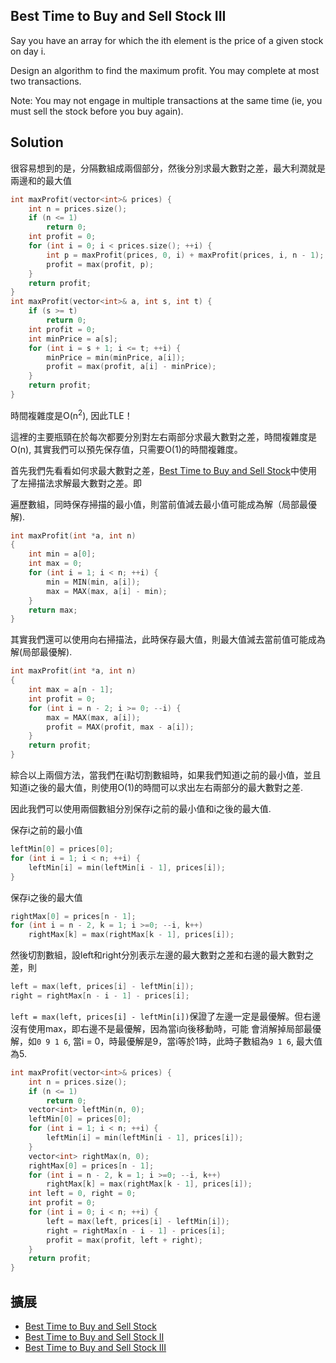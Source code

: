 ## Best Time to Buy and Sell Stock III

Say you have an array for which the ith element is the price of a given stock on day i.

Design an algorithm to find the maximum profit. You may complete at most two transactions.

Note:
You may not engage in multiple transactions at the same time (ie, you must sell the stock before you buy again).

## Solution

很容易想到的是，分隔數組成兩個部分，然後分別求最大數對之差，最大利潤就是兩邊和的最大值

```cpp
int maxProfit(vector<int>& prices) {
    int n = prices.size();
    if (n <= 1)
	    return 0;
    int profit = 0;
    for (int i = 0; i < prices.size(); ++i) {
	    int p = maxProfit(prices, 0, i) + maxProfit(prices, i, n - 1);
	    profit = max(profit, p);
    }
    return profit;
}
int maxProfit(vector<int>& a, int s, int t) {
    if (s >= t)
	    return 0;
    int profit = 0;
    int minPrice = a[s];
    for (int i = s + 1; i <= t; ++i) {
	    minPrice = min(minPrice, a[i]);
	    profit = max(profit, a[i] - minPrice);
    }
    return profit;
}
```

時間複雜度是O(n<sup>2</sup>), 因此TLE！

這裡的主要瓶頸在於每次都要分別對左右兩部分求最大數對之差，時間複雜度是O(n), 其實我們可以預先保存值，只需要O(1)的時間複雜度。

首先我們先看看如何求最大數對之差，[Best Time to Buy and Sell Stock](../BestTimetoBuyandSellStock)中使用了左掃描法求解最大數對之差。即

遍歷數組，同時保存掃描的最小值，則當前值減去最小值可能成為解（局部最優解).

```c
int maxProfit(int *a, int n)
{
	int min = a[0];
	int max = 0;
	for (int i = 1; i < n; ++i) {
		min = MIN(min, a[i]);
		max = MAX(max, a[i] - min);
	}
	return max;
}
```

其實我們還可以使用向右掃描法，此時保存最大值，則最大值減去當前值可能成為解(局部最優解).

```c
int maxProfit(int *a, int n)
{
	int max = a[n - 1];
	int profit = 0;
	for (int i = n - 2; i >= 0; --i) {
		max = MAX(max, a[i]);
		profit = MAX(profit, max - a[i]);
	}
	return profit;
}
```

綜合以上兩個方法，當我們在i點切割數組時，如果我們知道i之前的最小值，並且知道i之後的最大值，則使用O(1)的時間可以求出左右兩部分的最大數對之差.

因此我們可以使用兩個數組分別保存i之前的最小值和i之後的最大值.

保存i之前的最小值

```c
leftMin[0] = prices[0];
for (int i = 1; i < n; ++i) {
    leftMin[i] = min(leftMin[i - 1], prices[i]);
}
```

保存i之後的最大值

```c
rightMax[0] = prices[n - 1];
for (int i = n - 2, k = 1; i >=0; --i, k++)
	rightMax[k] = max(rightMax[k - 1], prices[i]);
```

然後切割數組，設left和right分別表示左邊的最大數對之差和右邊的最大數對之差，則

```c
left = max(left, prices[i] - leftMin[i]);
right = rightMax[n - i - 1] - prices[i];
```

`left = max(left, prices[i] - leftMin[i])`保證了左邊一定是最優解。但右邊沒有使用max，即右邊不是最優解，因為當i向後移動時，可能
會消解掉局部最優解，如`0 9 1 6`, 當i = 0，時最優解是9，當i等於1時，此時子數組為`9 1 6`, 最大值為5. 

```cpp
int maxProfit(vector<int>& prices) {
    int n = prices.size();
    if (n <= 1)
	    return 0;
    vector<int> leftMin(n, 0);
    leftMin[0] = prices[0];
    for (int i = 1; i < n; ++i) {
	    leftMin[i] = min(leftMin[i - 1], prices[i]);
    }
    vector<int> rightMax(n, 0);
    rightMax[0] = prices[n - 1];
    for (int i = n - 2, k = 1; i >=0; --i, k++)
	    rightMax[k] = max(rightMax[k - 1], prices[i]);
    int left = 0, right = 0;
    int profit = 0;
    for (int i = 0; i < n; ++i) {
	    left = max(left, prices[i] - leftMin[i]);
	    right = rightMax[n - i - 1] - prices[i];
	    profit = max(profit, left + right);
    }
    return profit;
}
```

## 擴展

* [Best Time to Buy and Sell Stock](../BestTimetoBuyandSellStock)
* [Best Time to Buy and Sell Stock II](../BestTimetoBuyandSellStockII)
* [Best Time to Buy and Sell Stock III](../BestTimetoBuyandSellStockIII)
